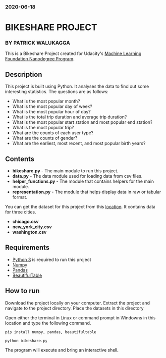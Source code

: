 ### 2020-06-18

# BIKESHARE PROJECT
### BY PATRICK WALUKAGGA
This is a Bikeshare Project created for Udacity's [Machine Learning Foundation Nanodegree Program](https://classroom.udacity.com/nanodegrees/nd104-ent/dashboard/overview).

## Description
This project is built using Python. It analyses the data to find out some interesting statistics.
The questions are as follows:
* What is the most popular month?
* What is the most popular day of week?
* What is the most popular hour of day?
* What is the total trip duration and average trip duration?
* What is the most popular start station and most popular end station?
* What is the most popular trip?
* What are the counts of each user type?
* What are the counts of gender?
* What are the earliest, most recent, and most popular birth years?

## Contents
* **bikeshare.py** - The main module to run this project.
* **data.py** - The data module used for loading data from csv files.
* **helper_functions.py** - The module that contains helpers for the main module.
* **representation.py** - The module that helps display data in raw or tabular format.

You can get the dataset for this project from this [location](https://drive.google.com/drive/folders/1SX9KoHII_Q8D1wd-EVaGPedfblPydtOw?usp=sharing). It contains data for three cities. 
* **chicago.csv**
* **new_york_city.csv**
* **washington.csv**

## Requirements
- [Python 3](https://www.python.org/downloads/)  is required to run this project
- [Numpy](https://numpy.org/)
- [Pandas](https://pandas.pydata.org/)
- [BeautifulTable](https://beautifultable.readthedocs.io/en/latest/index.html)

## How to run
Download the project locally on your computer. Extract the project and navigate to the project directory. Place the datasets in this directory

Open either the terminal in Linux or command prompt in Windowns in this location and type the following command.

```
pip install numpy, pandas, beautifultable

python bikeshare.py
```

The program will execute and bring an interactive shell.

